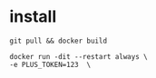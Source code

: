 
# install
```
git pull && docker build 

docker run -dit --restart always \
-e PLUS_TOKEN=123  \

```